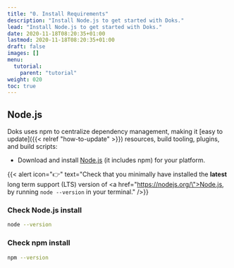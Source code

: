 ```yaml
---
title: "0. Install Requirements"
description: "Install Node.js to get started with Doks."
lead: "Install Node.js to get started with Doks."
date: 2020-11-18T08:20:35+01:00
lastmod: 2020-11-18T08:20:35+01:00
draft: false
images: []
menu:
  tutorial:
    parent: "tutorial"
weight: 020
toc: true
---
```


## Node.js

Doks uses npm to centralize dependency management, making it [easy to update]({{< relref "how-to-update" >}}) resources, build tooling, plugins, and build scripts:

- Download and install [Node.js](https://nodejs.org/) (it includes npm) for your platform.

{{< alert icon="👉" text="Check that you minimally have installed the <strong>latest</strong> long term support (LTS) version of <a href=\"https://nodejs.org/\">Node.js</a>, by running <code>node --version</code> in your terminal." />}}

### Check Node.js install

```bash
node --version
```

### Check npm install

```bash
npm --version
```
